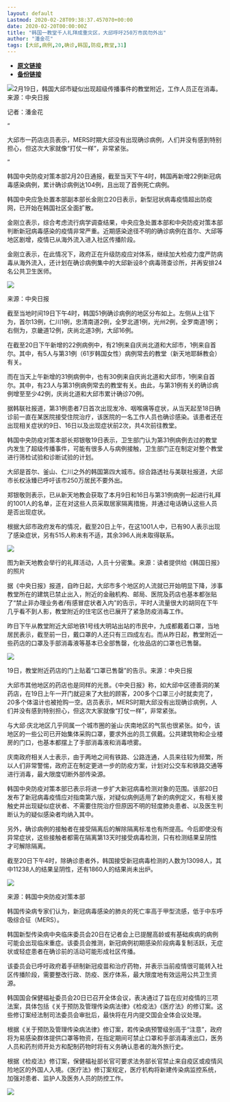 ```yaml
---
layout: default
Lastmod: 2020-02-28T09:38:37.457070+00:00
date: 2020-02-20T00:00:00Z
title: "韩国一教堂千人礼拜成重灾区，大邱呼吁250万市民勿外出"
author: "潘金花"
tags: [大邱,病例,20,确诊,韩国,防疫,教堂,31]
---
```


* [**原文链接**](http://mp.weixin.qq.com/s?__biz=MjM5NTE0ODc2Nw==&amp;mid=2650463892&amp;idx=3&amp;sn=6dbb16c62439a9142857b5d7da966f66&amp;chksm=bef29824898511323a5df633eaec23eb3df04ddc4f621001deb357a81fcf5576f374a5dd6f53#rd)
* [**备份链接**](http://archive.today/XnnHd)


![](/images/post/806fd7e9b1afe2b0fa4da04b0efd48e5.jpg)2月19日，韩国大邱市疑似出现超级传播事件的教堂附近，工作人员正在消毒。来源：中央日报

记者：潘金花

“

  

大邱市一药店店员表示，MERS时期大邱没有出现确诊病例，人们并没有感到特别担心，但这次大家就像“打仗一样”，非常紧张。

  

”

韩国中央防疫对策本部2月20日通报，截至当天下午4时，韩国再新增22例新冠病毒感染病例，累计确诊病例达104例，且出现了首例死亡病例。  

韩国中央应急处置本部副本部长金刚立20日表示，新型冠状病毒疫情超出防疫网，已开始在韩国社区全面扩散。

金刚立表示，综合考虑流行病学调查结果，中央应急处置本部和中央防疫对策本部判断新冠病毒感染的疫情非常严重。近期感染途径不明的确诊病例在首尔、大邱等地区剧增，疫情已从海外流入进入社区传播阶段。

金刚立表示，在此情况下，政府正在升级防疫应对体系，继续加大检疫力度严防病毒从海外流入，还计划在确诊病例集中的大邱新设8个病毒筛查诊所，并再安排24名公共卫生医师。

![](/images/post/da6f07e6f427abe33956d0e591b65403.jpg)

来源：中央日报

截至当地时间19日下午4时，韩国51例确诊病例的地区分布如上。左侧从上往下为，首尔13例，仁川1例，忠清南道2例，全罗北道1例，光州2例，全罗南道1例；右侧为，京畿道12例，庆尚北道3例，大邱16例。

在截至20日下午新增的22例病例中，有21例来自庆尚北道和大邱市，1例来自首尔。其中，有5人与第31例（61岁韩国女性）病例常去的教堂（新天地耶稣教会）有关。

而在当天上午新增的31例病例中，也有30例来自庆尚北道和大邱市，1例来自首尔。其中，有23人与第31例病例常去的教堂有关。由此，与第31例有关的确诊病例增至至少42例，庆尚北道和大邱市累计确诊70例。

据韩联社报道，第31例患者7日首次出现发冷、咽喉痛等症状，从当天起至18日确诊前一直在某医院接受住院治疗，该医院的一名工作人员也确诊感染。该患者还在出现相关症状的9日、16日以及出现症状前2次，共4次前往教堂。

韩国中央防疫对策本部长郑银敬19日表示，卫生部门认为第31例病例去过的教堂内发生了超级传播事件，可能有很多人与病例接触，卫生部门正在制定对整个教堂进行筛检试验和诊断试验的计划。

大邱是首尔、釜山、仁川之外的韩国第四大城市。综合路透社与美联社报道，大邱市长权泳臻已呼吁该市250万居民不要外出。

郑银敬则表示，已从新天地教会获取了本月9日和16日与第31例病例一起进行礼拜的1001人的名单，正在对这些人员采取居家隔离措施，并通过电话确认这些人员是否出现症状。

根据大邱市政府发布的情况，截至20日上午，在这1001人中，已有90人表示出现了感染症状，另有515人称未有不适，其余396人尚未取得联系。

![](/images/post/878af5a8f5a45678200ba57a5faff8dc.jpg)

图为新天地教会举行的礼拜活动，人员十分密集。来源：读者提供给《韩国日报》的照片

据《中央日报》报道，自昨日起，大邱市多个地区的人流就已开始明显下降，涉事教堂所在的建筑已禁止出入，附近的金融机构、邮局、医院及药店也基本都张贴了“禁止非办理业务者/有感冒症状者入内”的告示，平时人流量很大的胡同在下午几乎看不到人影，教堂附近的住宅区也已展开了紧急防疫消毒工作。

昨日下午从教堂附近大邱地铁1号线大明站出站的市民中，九成都戴着口罩，当地居民表示，截至前一日，戴口罩的人还只有三四成左右。而从昨日起，教堂附近一些药店的口罩及手部消毒液等基本已全部售罄，化妆品店的口罩也已售罄。

![](/images/post/ad9df2621d4937b6c91bc8cb163a28b9.jpg)

19日，教堂附近药店的门上贴着“口罩已售罄”的告示。来源：中央日报

大邱市其他地区的药店也是同样的光景。《中央日报》称，如大邱中区德善洞的某药店，在19日上午一开门就迎来了大批的顾客，200多个口罩三小时就卖完了，20多个体温计也被抢购一空。店员表示，MERS时期大邱没有出现确诊病例，人们并没有感到特别担心，但这次大家就像“打仗一样”，非常紧张。

与大邱·庆北地区几乎同属一个城市圈的釜山·庆南地区的气氛也很紧张。如今，该地区的一些公司已开始集体采购口罩，要求外出的员工佩戴。公共建筑物和企业楼房的门口，也基本都摆上了手部消毒液和消毒喷雾。

庆南政府相关人士表示，由于两地之间有铁路、公路连通，人员来往较为频繁，所以人们非常警惕，政府正在制定更进一步的防疫方案，计划对公交车和铁路交通等进行消毒，最大限度切断外部传染源。

韩国中央防疫对策本部已表示将进一步扩大新冠病毒检测对象的范围。该部20日发布了新冠病毒疫情应对指南第六版，对疑似病例适用了新的病例定义，有相关接触史并出现疑似症状者、不需要住院治疗但原因不明的轻度肺炎患者、以及医生判断认为的疑似感染者均纳入其中。

另外，确诊病例的接触者在接受隔离后的解除隔离标准也有所提高。今后即使没有异常症状，这些接触者都需在隔离第13天时接受病毒检测，只有检测结果呈阴性才可解除隔离。

截至20日下午4时，除确诊患者外，韩国接受新冠病毒检测的人数为13098人，其中11238人的结果呈阴性，还有1860人的结果尚未出炉。

![](/images/post/7e43dcbf6859034267c6932675862896.jpg)

来源：韩国中央防疫对策本部

韩国传染病专家们认为，新冠病毒感染的肺炎的死亡率高于甲型流感，低于中东呼吸综合征（MERS）。

韩国新型传染病中央临床委员会20日在记者会上已提醒高龄或有基础疾病的病例可能会出现临床重症。该委员会推测，新冠病例初期感染阶段病毒复制活跃，无症状或轻症患者在确诊前的活动可能形成社区传播。

该委员会已呼吁政府着手研制新冠疫苗和治疗药物，并表示当前疫情很可能转入社区传播阶段，需要整改行政、防疫、医疗体系，最大限度地有效运用公共卫生资源。

韩国国会保健福祉委员会20日已召开全体会议，表决通过了旨在应对疫情的三项法案，具体包括《关于预防及管理传染病法律》《检疫法》《医疗法》的修订案。这些修订案经法制司法委员会审批后，最快将在月内提交国会全体会议处理。

根据《关于预防及管理传染病法律》修订案，若传染病预警级别高于“注意”，政府将为易感染群体提供口罩等物资，在指定期间可禁止口罩和手部消毒液出口，医务人员和药剂师开处方和配制药物时将有义务确认患者的海外旅行史。

根据《检疫法》修订案，保健福祉部长官可要求法务部长官禁止来自疫区或疫情风险地区的外国人入境。《医疗法》修订案规定，医疗机构将新建传染病监控系统，加强对患者、监护人及医务人员的防控工作。

![](/images/post/3ef9527fd7edfb43b0c70486c7a956af.jpg)

